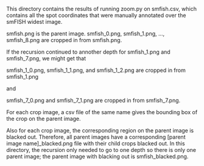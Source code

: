 This directory contains the results of running zoom.py on smfish.csv, which contains all the spot coordinates that were manually annotated over the smFISH widest image.

smfish.png is the parent image.
smfish_0.png, smfish_1.png, …, smfish_8.png are cropped in from smfish.png.

If the recursion continued to annother depth for smfish_1.png and smfish_7.png, we might get that

smfish_1_0.png, smfish_1_1.png, and smfish_1_2.png are cropped in from smfish_1.png

and

smfish_7_0.png and smfish_7_1.png are cropped in from smfish_7.png.

For each crop image, a csv file of the same name gives the bounding box of the crop on the parent image.

Also for each crop image, the corresponding region on the parent image is blacked out. Therefore, all parent images have a corresponding [parent image name]_blacked.png file with their child crops blacked out. In this directory, the recursion only needed to go to one depth so there is only one parent image; the parent image with blacking out is smfish_blacked.png.